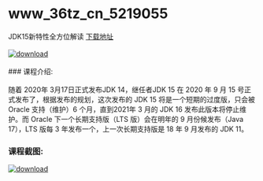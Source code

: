 # www_36tz_cn_5219055
JDK15新特性全方位解读
[下载地址](http://www.36tz.cn/article/5219055 "下载地址")
<br/></br>[![download](http://36tz.cn/muke_img/2021_03_1-71-300x155.png "下载地址")](http://www.36tz.cn/article/5219055 "下载地址")
<br/></br>### 课程介绍:<br/></br>随着 2020年 3月17日正式发布JDK 14，继任者JDK 15 在 2020 年 9 月 15 号正式发布了，根据发布的规划，这次发布的 JDK 15 将是一个短期的过度版，只会被 Oracle 支持（维护）6 个月，直到2021年 3 月的 JDK 16 发布此版本将停止维护。而 Oracle 下一个长期支持版（LTS 版）会在明年的 9 月份候发布（Java 17），LTS 版每 3 年发布一个，上一次长期支持版是 18 年 9 月发布的 JDK 11。

### 课程截图:
[![download](http://36tz.cn/muke_img/2021_03_2-72.png "下载地址")](http://www.36tz.cn/article/5219055 "下载地址")
